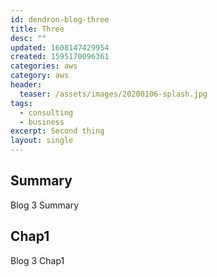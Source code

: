 ```yaml
---
id: dendron-blog-three
title: Three
desc: ""
updated: 1608147429954
created: 1595170096361
categories: aws
category: aws
header:
  teaser: /assets/images/20200106-splash.jpg
tags:
  - consulting
  - business
excerpt: Second thing
layout: single
---
```


## Summary

Blog 3 Summary

## Chap1

Blog 3 Chap1
